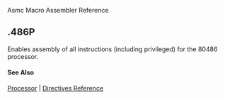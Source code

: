 Asmc Macro Assembler Reference

## .486P

Enables assembly of all instructions (including privileged) for the 80486 processor.

#### See Also

[Processor](processor.md) | [Directives Reference](readme.md)
